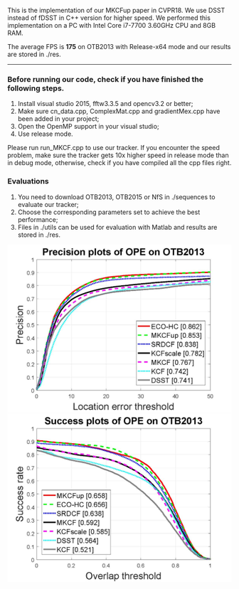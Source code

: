 This is the implementation of our MKCFup paper in CVPR18.  We use DSST instead of fDSST in C++ version for higher speed.
We performed this implementation on a PC with Intel Core i7-7700 3.60GHz CPU and 8GB RAM.

The average FPS is **175** on OTB2013 with Release-x64 mode and our results are stored in ./res.

---
### Before running our code, check if you have finished the following steps.

1. Install visual studio 2015, fftw3.3.5 and opencv3.2 or better;
2. Make sure cn_data.cpp, ComplexMat.cpp and gradientMex.cpp have been added in your project;
3. Open the OpenMP support in your visual studio;
4. Use release mode.

Please run run_MKCF.cpp to use our tracker. If you encounter the speed problem, make sure the tracker gets 10x higher speed in release mode than in debug mode, otherwise, check if you have compiled all the cpp files right.

### Evaluations

1. You need to download OTB2013, OTB2015 or NfS in ./sequences to evaluate our tracker;
2. Choose the corresponding parameters set to achieve the best performance;
3. Files in ./utils can be used for evaluation with Matlab and results are stored in ./res.

![](4PRE_trackers_OTB2013.jpg)
![](4AUC_trackers_OTB2013.jpg)
